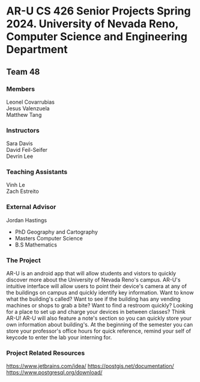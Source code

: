 # AR-U CS 426 Senior Projects Spring 2024. University of Nevada Reno, Computer Science and Engineering Department
## Team 48
### Members
Leonel Covarrubias \
Jesus Valenzuela \
Matthew Tang
### Instructors
Sara Davis\
David Feil-Seifer\
Devrin Lee 
### Teaching Assistants
Vinh Le\
Zach Estreito

### External Advisor
Jordan Hastings​

- PhD Geography and Cartography​
- Masters Computer Science​
- B.S Mathematics​

### The Project
  AR-U is an android app that will allow students and vistors to quickly discover more about the University of Nevada Reno's campus. AR-U's intuitive interface will allow users to point their device's camera at any of the buildings on campus and quickly identify key information. Want to know what the building's called? Want to see if the building has any vending machines or shops to grab a bite? Want to find a restroom quickly? Looking for a place to set up and charge your devices in between classes? Think AR-U!
  AR-U will also feature a note's section so you can quickly store your own information about building's. At the beginning of the semester you can store your professor's office hours for quick reference, remind your self of keycode to enter the lab your interning for.
### Project Related Resources
https://www.jetbrains.com/idea/
https://postgis.net/documentation/
https://www.postgresql.org/download/
